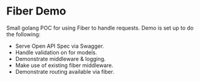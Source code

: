 # Fiber Demo

Small golang POC for using Fiber to handle requests. Demo is set up to do the following:

- Serve Open API Spec via Swagger.
- Handle validation on for models.
- Demonstrate middleware & logging.
- Make use of existing fiber middleware.
- Demonstrate routing available via fiber.
